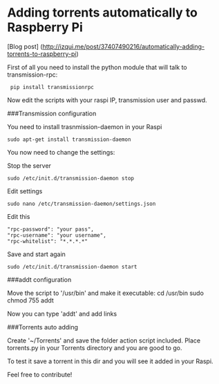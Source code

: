 Adding torrents automatically to Raspberry Pi
=================================================

[Blog post] (http://izqui.me/post/37407490216/automatically-adding-torrents-to-raspberry-pi)

First of all you need to install the python module that will talk to transmission-rpc:
    
     pip install transmissionrpc
     
Now edit the scripts with your raspi IP, transmission user and passwd.

###Transmission configuration

You need to install trasnmission-daemon in your Raspi

    sudo apt-get install transmission-daemon
    
You now need to change the settings:

Stop the server

    sudo /etc/init.d/transmission-daemon stop
    
Edit settings

    sudo nano /etc/transmission-daemon/settings.json
  
Edit this
    
    "rpc-password": "your pass",
    "rpc-username": "your username",
    "rpc-whitelist": "*.*.*.*"

Save and start again

    sudo /etc/init.d/transmission-daemon start

###addt configuration

Move the script to '/usr/bin' and make it executable:
    cd /usr/bin
    sudo chmod 755 addt
    
Now you can type 'addt' and add links

###Torrents auto adding

Create '~/Torrents' and save the folder action script included. Place torrents.py in your Torrents directory and you are good to go.

To test it save a torrent in this dir and you will see it added in your Raspi.


Feel free to contribute! 

     
